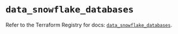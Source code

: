 # `data_snowflake_databases`

Refer to the Terraform Registry for docs: [`data_snowflake_databases`](https://registry.terraform.io/providers/snowflake-labs/snowflake/0.97.0/docs/data-sources/databases).
